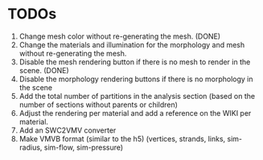 # TODOs

1. Change mesh color without re-generating the mesh. (DONE)
2. Change the materials and illumination for the morphology and mesh without re-generating the mesh.
3. Disable the mesh rendering button if there is no mesh to render in the scene. (DONE)
4. Disable the morphology rendering buttons if there is no morphology in the scene 
5. Add the total number of partitions in the analysis section (based on the number of sections without parents or children)
6. Adjust the rendering per material and add a reference on the WIKI per material. 
7. Add an SWC2VMV converter 
8. Make VMVB format (similar to the h5) (vertices, strands, links, sim-radius, sim-flow, sim-pressure)